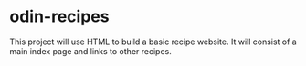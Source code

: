 # odin-recipes
This project will use HTML to build a basic recipe website.
It will consist of a main index page and links to other recipes.